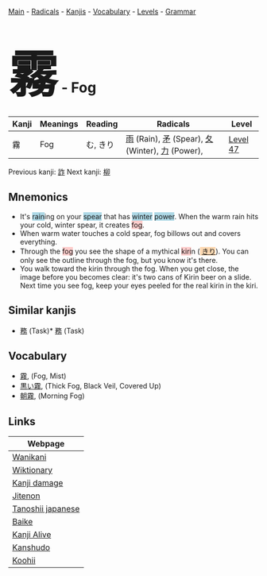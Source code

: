 <style> bigfont {font-size: 100px}</style>
[Main](../README.md) -
[Radicals](../radicals.md) -
[Kanjis](../kanjis.md) -
[Vocabulary](../vocabulary.md) -
[Levels](../levels.md) -
[Grammar](../grammar.md)
# <bigfont> 霧</bigfont> - Fog 

| Kanji | Meanings | Reading | Radicals | Level |
| --- | --- | --- | --- | --- |
| 霧 | Fog | む, きり | [雨](../radicals/雨.md) (Rain), [矛](../radicals/矛.md) (Spear), [夂](../radicals/夂.md) (Winter), [力](../radicals/力.md) (Power),  | [Level 47](../levels/wk_level47.md) |

Previous kanji: [詐](詐.md) Next kanji: [柳](柳.md) 

## Mnemonics
 * It's <span style="background-color:#ADD8E6"> rain</span>ing on your <span style="background-color:#ADD8E6"> spear</span> that has <span style="background-color:#ADD8E6"> winter</span> <span style="background-color:#ADD8E6"> power</span>. When the warm rain hits your cold, winter spear, it creates <span style="background-color:#ffcccb"> fog</span>.
* When warm water touches a cold spear, fog billows out and covers everything.
* Through the <span style="background-color:#ffcccb"> fog</span> you see the shape of a mythical <span style="background-color:#ffcccb"> kiri</span>n (<span style="background-color:#fed8b1"> [きり](https://jisho.org/search/きり)</span>). You can only see the outline through the fog, but you know it's there.
* You walk toward the kirin through the fog. When you get close, the image before you becomes clear: it's two cans of Kirin beer on a slide.<br />Next time you see fog, keep your eyes peeled for the real kirin in the kiri.


## Similar kanjis
 * [務](務.md) (Task)* [務](務.md) (Task)


## Vocabulary
 * [霧](../vocabulary/霧.md), (Fog, Mist)
* [黒い霧](../vocabulary/霧.md), (Thick Fog, Black Veil, Covered Up)
* [朝霧](../vocabulary/霧.md), (Morning Fog)



## Links 

| Webpage |
| --- |
| [Wanikani          ](https://www.wanikani.com/kanji/霧) |
| [Wiktionary        ](https://en.wiktionary.org/wiki/霧) |
| [Kanji damage      ](http://www.kanjidamage.com/kanji/search?utf8=✓&q=霧) |
| [Jitenon           ](https://jitenon.com/kanji/霧) |
| [Tanoshii japanese ](https://www.tanoshiijapanese.com/dictionary/kanji.cfm?k=霧) |
| [Baike             ](https://baike.baidu.com/item/霧) |
| [Kanji Alive       ](https://app.kanjialive.com/霧) |
| [Kanshudo          ](https://www.kanshudo.com/searchmn?q=霧) |
| [Koohii            ](https://kanji.koohii.com/study/kanji/霧) |
